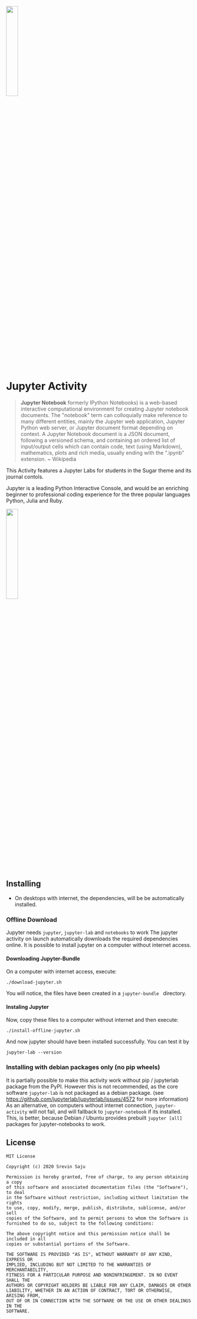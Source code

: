 <img src=https://upload.wikimedia.org/wikipedia/commons/thumb/3/38/Jupyter_logo.svg/883px-Jupyter_logo.svg.png width=25%>

# Jupyter Activity
>**Jupyter Notebook** formerly IPython Notebooks) is a web-based 
interactive computational environment for creating Jupyter 
notebook documents. The "notebook" term can colloquially make
reference to many different entities, mainly the Jupyter web
application, Jupyter Python web server, or Jupyter document
format depending on context. A Jupyter Notebook document is
a JSON document, following a versioned schema, and containing 
an ordered list of input/output cells which can contain code, 
text (using Markdown), mathematics, plots and rich media, 
usually ending with the ".ipynb" extension. ~ Wikipedia

This Activity features a Jupyter Labs for students in the 
Sugar theme and its journal contols.

Jupyter is a leading Python Interactive Console, and would be
an enriching beginner to professional coding experience for 
the three popular languages Python, Julia and Ruby. 

<img width=25% src=https://camo.githubusercontent.com/fc57a9f9fcbb2ee30d7aaf1fef09ae50dc27f67f/68747470733a2f2f63646e2e6f7265696c6c797374617469632e636f6d2f656e2f6173736574732f312f6576656e742f3237312f6a75706e79323031375f706f77657265645f62795f6c6f676f2e706e67>

## Installing

* On desktops with internet, the dependencies, will be
be automatically installed.

### Offline Download
Jupyter needs `jupyter`, `jupyter-lab` and `notebooks` to work
The jupyter activity on launch automatically downloads the 
required dependencies online. 
It is possible to install jupyter on a computer without
internet access. 

#### Downloading Jupyter-Bundle
On a computer with internet access, execute:
```buildoutcfg
./download-jupyter.sh
```
You will notice, the files have been created in a `jupyter-bundle
` directory.

#### Instaling Jupyter
Now, copy these files to a computer without internet
and then execute:
```buildoutcfg
./install-offline-jupyter.sh
```
And now jupyter should have been installed successfully.
You can test it by 
```
jupyter-lab --version
```

### Installing with debian packages only (no pip wheels)
It is partially possible to make this activity work without pip / jupyterlab
package from the PyPI. However this is not recommended, as the core software
`jupyter-lab` is not packaged as a debian package.
(see https://github.com/jupyterlab/jupyterlab/issues/4572 for more information)
As an alternative, on computers without internet connection, `jupyter-activity`
will not fail, and will fallback to `jupyter-notebook` if its installed. This, 
is better, because Debian / Ubuntu provides prebuilt `jupyter [all]` packages for 
jupyter-notebooks to work. 

## License
```buildoutcfg
MIT License

Copyright (c) 2020 Srevin Saju

Permission is hereby granted, free of charge, to any person obtaining a copy
of this software and associated documentation files (the "Software"), to deal
in the Software without restriction, including without limitation the rights
to use, copy, modify, merge, publish, distribute, sublicense, and/or sell
copies of the Software, and to permit persons to whom the Software is
furnished to do so, subject to the following conditions:

The above copyright notice and this permission notice shall be included in all
copies or substantial portions of the Software.

THE SOFTWARE IS PROVIDED "AS IS", WITHOUT WARRANTY OF ANY KIND, EXPRESS OR
IMPLIED, INCLUDING BUT NOT LIMITED TO THE WARRANTIES OF MERCHANTABILITY,
FITNESS FOR A PARTICULAR PURPOSE AND NONINFRINGEMENT. IN NO EVENT SHALL THE
AUTHORS OR COPYRIGHT HOLDERS BE LIABLE FOR ANY CLAIM, DAMAGES OR OTHER
LIABILITY, WHETHER IN AN ACTION OF CONTRACT, TORT OR OTHERWISE, ARISING FROM,
OUT OF OR IN CONNECTION WITH THE SOFTWARE OR THE USE OR OTHER DEALINGS IN THE
SOFTWARE.

```
